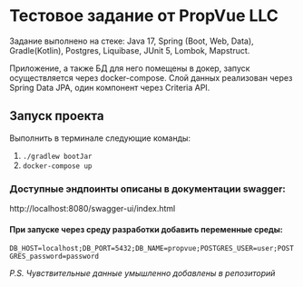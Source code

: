 # Тестовое задание от PropVue LLC
Задание выполнено на стеке: Java 17, Spring (Boot, Web, Data), Gradle(Kotlin), 
Postgres, Liquibase, JUnit 5, Lombok, Mapstruct.

Приложение, а также БД для него помещены в докер, запуск осуществляется через docker-compose. Слой данных реализован через Spring Data JPA, один компонент через Criteria API. 

## Запуск проекта
Выполнить в терминале следующие команды:
1) `./gradlew bootJar`  
2) `docker-compose up` 
### Доступные эндпоинты описаны в документации swagger:
http://localhost:8080/swagger-ui/index.html

#### При запуске через среду разработки добавить переменные среды: 
`DB_HOST=localhost;DB_PORT=5432;DB_NAME=propvue;POSTGRES_USER=user;POSTGRES_password=password`

_P.S. Чувствительные данные умышленно добавлены в репозиторий_